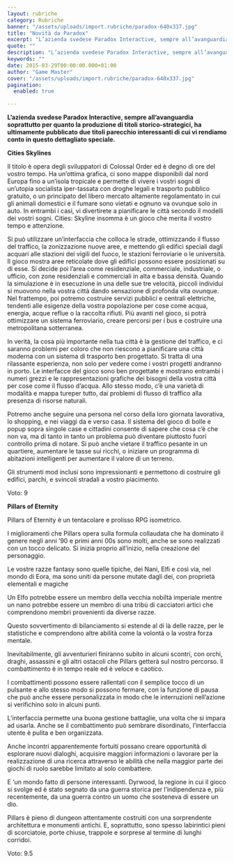 ```yaml
---
layout: rubriche
category: Rubriche
banner: "/assets/uploads/import.rubriche/paradox-640x337.jpg"
title: "Novità da Paradox"
excerpt: "L’azienda svedese Paradox Interactive, sempre all’avanguardia soprattutto per quanto la produzione di titoli storico-strategici, ha ultimamente pubblicato due titoli parecchio interessanti di cui vi rendiamo conto in questo dettagliato speciale. Cities Skylines Il titolo è opera degli sviluppatori di Colossal Order ed è degno di ore del vostro tempo. Ha un’ottima grafica, ci sono mappe [&hellip"
quote: ""
description: "L’azienda svedese Paradox Interactive, sempre all’avanguardia soprattutto per quanto la produzione di titoli storico-strategici, ha ultimamente pubblicato due titoli parecchio interessanti di cui vi rendiamo conto in questo dettagliato speciale. Cities Skylines Il titolo è opera degli sviluppatori di Colossal Order ed è degno di ore del vostro tempo. Ha un’ottima grafica, ci sono mappe [&hellip"
keywords: ""
date: 2015-03-29T00:00:00.000+01:00
author: "Game Master"
cover: "/assets/uploads/import.rubriche/paradox-640x337.jpg"
pagination:
  enabled: true

---
```


**[](https://hotmc.com/wp-content/uploads/2015/03/paradox.jpg)** 
**L’azienda svedese Paradox Interactive, sempre all’avanguardia soprattutto per quanto la produzione di titoli storico-strategici, ha ultimamente pubblicato due titoli parecchio interessanti di cui vi rendiamo conto in questo dettagliato speciale.**

**Cities Skylines**

**[](https://hotmc.com/wp-content/uploads/2015/03/cities.jpg)** 

Il titolo è opera degli sviluppatori di Colossal Order ed è degno di ore del vostro tempo. Ha un’ottima grafica, ci sono mappe disponibili dal nord Europa fino a un’isola tropicale e permette di vivere i vostri sogni di un’utopia socialista iper-tassata con droghe legali e trasporto pubblico gratuito, o un principato del libero mercato altamente regolamentato in cui gli animali domestici e il fumare sono vietati e ognuno va ovunque solo in auto. In entrambi i casi, vi divertirete a pianificare le città secondo il modelli dei vostri sogni. Cities: Skyline insomma è un gioco che merita il vostro tempo e attenzione.

Si può utilizzare un’interfaccia che colloca le strade, ottimizzando il flusso del traffico, la zonizzazione nuove aree, e mettendo gli edifici speciali dagli acquari alle stazioni dei vigili del fuoco, le stazioni ferroviarie o le università. Il gioco mostra aree reticolate dove gli edifici possono essere posizionati su di esse. Si decide poi l’area come residenziale, commerciale, industriale, o ufficio, con zone residenziali e commerciali in alta e bassa densità. Quando la simulazione è in esecuzione in una delle sue tre velocità, piccoli individui si muovono nella vostra città dando sensazione di profonda vita ovunque. Nel frattempo, poi potremo costruire servizi pubblici e centrali elettriche, tendenti alle esigenze della vostra popolazione per cose come acqua, energia, acque reflue o la raccolta rifiuti. Più avanti nel gioco, si potrà ottimizzare un sistema ferroviario, creare percorsi per i bus e costruire una metropolitana sotterranea.

In verità, la cosa più importante nella tua città è la gestione del traffico, e ci saranno problemi per coloro che non riescono a pianificare una città moderna con un sistema di trasporto ben progettato. Si tratta di una rilassante esperienza, non solo per vedere come i vostri progetti andranno in porto. Le interfacce del gioco sono ben progettate e mostrano entrambi i numeri grezzi e le rappresentazioni grafiche dei bisogni della vostra città per cose come il flusso d’acqua. Allo stesso modo, c’è una varietà di modalità e mappa tureper tutto, dai problemi di flusso di traffico alla presenza di risorse naturali.

Potremo anche seguire una persona nel corso della loro giornata lavorativa, lo shopping, e nei viaggi da e verso casa. Il sistema del gioco di bolle e popup sopra singole case e cittadini consente di sapere che cosa c’è che non va, ma di tanto in tanto un problema può diventare piuttosto fuori controllo prima di notare. Si può anche vietare il traffico pesante in un quartiere, aumentare le tasse sui ricchi, o iniziare un programma di abitazioni intelligenti per aumentare il valore di un terreno.

Gli strumenti mod inclusi sono impressionanti e permettono di costruire gli edifici, parchi, e svincoli stradali a vostro piacimento.

Voto: 9

**Pillars of Eternity**

[](https://hotmc.com/wp-content/uploads/2015/03/pillars4.jpg)

Pillars of Eternity è un tentacolare e prolisso RPG isometrico.

I miglioramenti che Pillars opera sulla formula collaudata che ha dominato il genere negli anni ’90 e primi anni 00s sono molti, anche se sono realizzati con un tocco delicato. Si inizia proprio all’inizio, nella creazione del personaggio.

Le vostre razze fantasy sono quelle tipiche, dei Nani, Elfi e così via, nel mondo di Eora, ma sono uniti da persone mutate dagli dei, con proprietà elementali e magiche

Un Elfo potrebbe essere un membro della vecchia nobiltà imperiale mentre un nano potrebbe essere un membro di una tribù di cacciatori artici che comprendono membri provenienti da diverse razze.

Questo sovvertimento di bilanciamento si estende al di là delle razze, per le statistiche e comprendono altre abilità come la volontà o la vostra forza mentale.

Inevitabilmente, gli avventurieri finiranno subito in alcuni scontri, con orchi, draghi, assassini e gli altri ostacoli che Pillars getterà sul nostro percorso. Il combattimento è in tempo reale ed è veloce e caotico.

I combattimenti possono essere rallentati con il semplice tocco di un pulsante e allo stesso modo si possono fermare, con la funzione di pausa che può anche essere personalizzata in modo che le interruzioni nell’azione si verifichino solo in alcuni punti.

L’interfaccia permette una buona gestione battaglie, una volta che si impara ad usarla. Anche se il combattimento può sembrare disordinato, l’interfaccia utente è pulita e ben organizzata.

Anche incontri apparentemente fortuiti possano creare opportunità di esplorare nuovi dialoghi, acquisire maggiori informazioni o lavorare per la realizzazione di una ricerca attraverso le abilità che nella maggior parte dei giochi di ruolo sarebbe limitato al solo combattere.

E ‘un mondo fatto di persone interessanti. Dyrwood, la regione in cui il gioco si svolge ed è stato segnato da una guerra storica per l’indipendenza e, più recentemente, da una guerra contro un uomo che sosteneva di essere un dio.

Pillars è pieno di dungeon attentamente costruiti con una sorprendente architettura e monumenti antichi. E, soprattutto, sono spesso labirintici pieni di scorciatoie, porte chiuse, trappole e sorprese al termine di lunghi corridoi.

Voto: 9.5